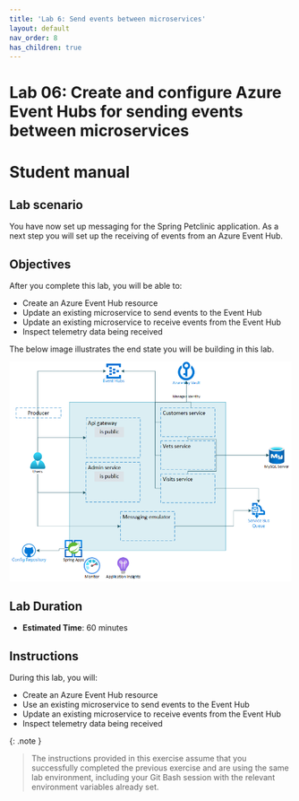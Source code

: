 ```yaml
---
title: 'Lab 6: Send events between microservices'
layout: default
nav_order: 8
has_children: true
---
```


# Lab 06: Create and configure Azure Event Hubs for sending events between microservices

# Student manual

## Lab scenario

You have now set up messaging for the Spring Petclinic application. As a next step you will set up the receiving of events from an Azure Event Hub.

## Objectives

After you complete this lab, you will be able to:

- Create an Azure Event Hub resource
- Update an existing microservice to send events to the Event Hub
- Update an existing microservice to receive events from the Event Hub
- Inspect telemetry data being received

The below image illustrates the end state you will be building in this lab.

![lab 6 overview](../images/asa-openlab-6.png)

## Lab Duration

- **Estimated Time**: 60 minutes

## Instructions

During this lab, you will:

- Create an Azure Event Hub resource
- Use an existing microservice to send events to the Event Hub
- Update an existing microservice to receive events from the Event Hub
- Inspect telemetry data being received

{: .note }
> The instructions provided in this exercise assume that you successfully completed the previous exercise and are using the same lab environment, including your Git Bash session with the relevant environment variables already set.
